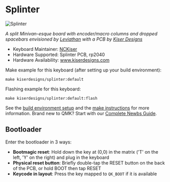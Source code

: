 # Splinter

![Splinter](https://i.imgur.com/PylZQ3S.png)

*A split Minivan-esque board with encoder/macro columns and dropped spacebars envisioned by [Leviathan](https://leviathanmech.com) with a PCB by [Kiser Designs](https://kiserdesigns.com)*
* Keyboard Maintainer: [NCKiser](https://github.com/NCKiser)
* Hardware Supported: Splinter PCB, rp2040
* Hardware Availability: www.kiserdesigns.com

Make example for this keyboard (after setting up your build environment):

    make kiserdesigns/splinter:default

Flashing example for this keyboard:

    make kiserdesigns/splinter:default:flash
    
See the [build environment setup](https://docs.qmk.fm/#/getting_started_build_tools) and the [make instructions](https://docs.qmk.fm/#/getting_started_make_guide) for more information. Brand new to QMK? Start with our [Complete Newbs Guide](https://docs.qmk.fm/#/newbs).
## Bootloader
Enter the bootloader in 3 ways:
* **Bootmagic reset**: Hold down the key at (0,0) in the matrix ('T' on the left, 'Y' on the right) and plug in the keyboard
* **Physical reset button**: Briefly double-tap the RESET button on the back of the PCB, or hold BOOT then tap RESET
* **Keycode in layout**: Press the key mapped to `QK_BOOT` if it is available
